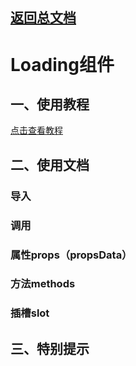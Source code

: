 ## [返回总文档](https://github.com/cpm828/cpm-ui)

# Loading组件

## 一、使用教程
[点击查看教程](https://cpm828.github.io/cpm_ui/demo/index.html#/loading)



## 二、使用文档
### 导入

### 调用

### 属性props（propsData）

### 方法methods

### 插槽slot



## 三、特别提示